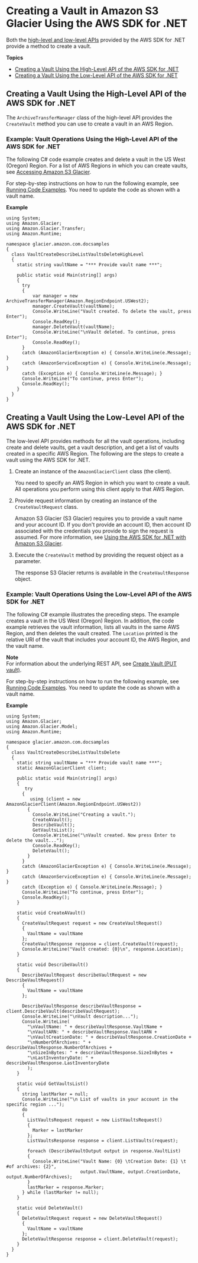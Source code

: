 # Creating a Vault in Amazon S3 Glacier Using the AWS SDK for \.NET<a name="creating-vaults-dotnet-sdk"></a>

Both the [high\-level and low\-level APIs](using-aws-sdk.md) provided by the AWS SDK for \.NET provide a method to create a vault\.

**Topics**
+ [Creating a Vault Using the High\-Level API of the AWS SDK for \.NET](#create-vault-dotnet-highlevel)
+ [Creating a Vault Using the Low\-Level API of the AWS SDK for \.NET](#create-vault-dotnet-lowlevel)

## Creating a Vault Using the High\-Level API of the AWS SDK for \.NET<a name="create-vault-dotnet-highlevel"></a>

The `ArchiveTransferManager` class of the high\-level API provides the `CreateVault` method you can use to create a vault in an AWS Region\.

### Example: Vault Operations Using the High\-Level API of the AWS SDK for \.NET<a name="vault-operations-example-dotnet-highlevel"></a>

The following C\# code example creates and delete a vault in the US West \(Oregon\) Region\. For a list of AWS Regions in which you can create vaults, see [Accessing Amazon S3 Glacier](amazon-glacier-accessing.md)\. 

For step\-by\-step instructions on how to run the following example, see [Running Code Examples](using-aws-sdk-for-dot-net.md#setting-up-and-testing-sdk-dotnet)\. You need to update the code as shown with a vault name\. 

**Example**  

```
using System;
using Amazon.Glacier;
using Amazon.Glacier.Transfer;
using Amazon.Runtime;

namespace glacier.amazon.com.docsamples
{
  class VaultCreateDescribeListVaultsDeleteHighLevel
  {
    static string vaultName = "*** Provide vault name ***";

    public static void Main(string[] args)
    {
      try
      {
          var manager = new ArchiveTransferManager(Amazon.RegionEndpoint.USWest2);
          manager.CreateVault(vaultName);
          Console.WriteLine("Vault created. To delete the vault, press Enter");
          Console.ReadKey();
          manager.DeleteVault(vaultName);
          Console.WriteLine("\nVault deleted. To continue, press Enter");
          Console.ReadKey();
      }
      catch (AmazonGlacierException e) { Console.WriteLine(e.Message); }
      catch (AmazonServiceException e) { Console.WriteLine(e.Message); }
      catch (Exception e) { Console.WriteLine(e.Message); }
      Console.WriteLine("To continue, press Enter");
      Console.ReadKey();
    }
  }
}
```

## Creating a Vault Using the Low\-Level API of the AWS SDK for \.NET<a name="create-vault-dotnet-lowlevel"></a>

The low\-level API provides methods for all the vault operations, including create and delete vaults, get a vault description, and get a list of vaults created in a specific AWS Region\. The following are the steps to create a vault using the AWS SDK for \.NET\. 

1. Create an instance of the `AmazonGlacierClient` class \(the client\)\. 

   You need to specify an AWS Region in which you want to create a vault\. All operations you perform using this client apply to that AWS Region\.

1. Provide request information by creating an instance of the `CreateVaultRequest` class\.

    Amazon S3 Glacier \(S3 Glacier\) requires you to provide a vault name and your account ID\. If you don't provide an account ID, then account ID associated with the credentials you provide to sign the request is assumed\. For more information, see [Using the AWS SDK for \.NET with Amazon S3 Glacier](using-aws-sdk-for-dot-net.md)\. 

1. Execute the `CreateVault` method by providing the request object as a parameter\. 

   The response S3 Glacier returns is available in the `CreateVaultResponse` object\.

### Example: Vault Operations Using the Low\-Level API of the AWS SDK for \.NET<a name="vault-operations-example-dotnet-lowlevel"></a>

The following C\# example illustrates the preceding steps\. The example creates a vault in the US West \(Oregon\) Region\. In addition, the code example retrieves the vault information, lists all vaults in the same AWS Region, and then deletes the vault created\. The `Location` printed is the relative URI of the vault that includes your account ID, the AWS Region, and the vault name\.

**Note**  
For information about the underlying REST API, see [Create Vault \(PUT vault\)](api-vault-put.md)\. 

For step\-by\-step instructions on how to run the following example, see [Running Code Examples](using-aws-sdk-for-dot-net.md#setting-up-and-testing-sdk-dotnet)\. You need to update the code as shown with a vault name\. 

**Example**  

```
using System;
using Amazon.Glacier;
using Amazon.Glacier.Model;
using Amazon.Runtime;

namespace glacier.amazon.com.docsamples
{
  class VaultCreateDescribeListVaultsDelete
  {
    static string vaultName = "*** Provide vault name ***";
    static AmazonGlacierClient client;

    public static void Main(string[] args)
    {
       try
      {
         using (client = new AmazonGlacierClient(Amazon.RegionEndpoint.USWest2))
        {
          Console.WriteLine("Creating a vault.");
          CreateAVault();
          DescribeVault();
          GetVaultsList();
          Console.WriteLine("\nVault created. Now press Enter to delete the vault...");
          Console.ReadKey();
          DeleteVault();
        }
      }
      catch (AmazonGlacierException e) { Console.WriteLine(e.Message); }
      catch (AmazonServiceException e) { Console.WriteLine(e.Message); }
      catch (Exception e) { Console.WriteLine(e.Message); }
      Console.WriteLine("To continue, press Enter");
      Console.ReadKey();
    }

    static void CreateAVault()
    {
      CreateVaultRequest request = new CreateVaultRequest()
      {
        VaultName = vaultName
      };
      CreateVaultResponse response = client.CreateVault(request);
      Console.WriteLine("Vault created: {0}\n", response.Location); 
    }

    static void DescribeVault()
    {
      DescribeVaultRequest describeVaultRequest = new DescribeVaultRequest()
      {
        VaultName = vaultName
      };
   
      DescribeVaultResponse describeVaultResponse = client.DescribeVault(describeVaultRequest);
      Console.WriteLine("\nVault description...");
      Console.WriteLine(
        "\nVaultName: " + describeVaultResponse.VaultName +
        "\nVaultARN: " + describeVaultResponse.VaultARN +
        "\nVaultCreationDate: " + describeVaultResponse.CreationDate +
        "\nNumberOfArchives: " + describeVaultResponse.NumberOfArchives +
        "\nSizeInBytes: " + describeVaultResponse.SizeInBytes +
        "\nLastInventoryDate: " + describeVaultResponse.LastInventoryDate 
        );
    }

    static void GetVaultsList()
    {
      string lastMarker = null;
      Console.WriteLine("\n List of vaults in your account in the specific region ...");
      do
      {
        ListVaultsRequest request = new ListVaultsRequest()
        {
          Marker = lastMarker
        };
        ListVaultsResponse response = client.ListVaults(request);
         
        foreach (DescribeVaultOutput output in response.VaultList)
        {
          Console.WriteLine("Vault Name: {0} \tCreation Date: {1} \t #of archives: {2}",
                            output.VaultName, output.CreationDate, output.NumberOfArchives); 
        }
        lastMarker = response.Marker;
      } while (lastMarker != null);
    }

    static void DeleteVault()
    {
      DeleteVaultRequest request = new DeleteVaultRequest()
      {
        VaultName = vaultName
      };
      DeleteVaultResponse response = client.DeleteVault(request);
    }
  }
}
```